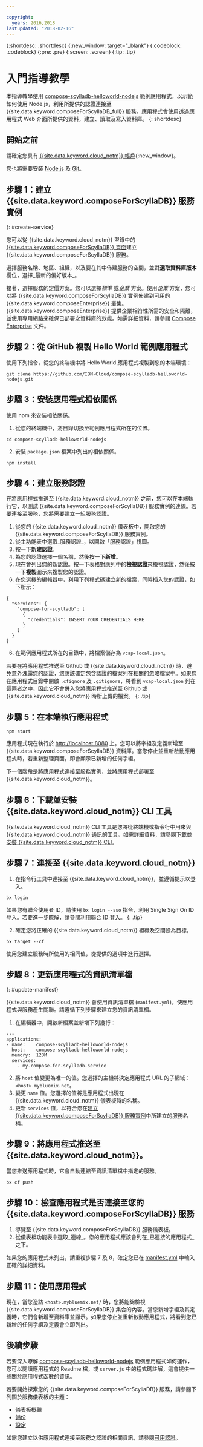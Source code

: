 ```yaml
---

copyright:
  years: 2016,2018
lastupdated: "2018-02-16"
---
```


{:shortdesc: .shortdesc}
{:new_window: target="_blank"}
{:codeblock: .codeblock}
{:pre: .pre}
{:screen: .screen}
{:tip: .tip}


# 入門指導教學
本指導教學使用 [compose-scylladb-helloworld-nodejs](https://github.com/IBM-Cloud/compose-scylladb-helloworld-nodejs) 範例應用程式，以示範如何使用 Node.js，利用所提供的認證連接至 {{site.data.keyword.composeForScyllaDB_full}} 服務。應用程式會使用透過應用程式 Web 介面所提供的資料，建立、讀取及寫入資料庫。
{: shortdesc}

## 開始之前

請確定您具有 [{{site.data.keyword.cloud_notm}} 帳戶][ibm_cloud_signup_url]{:new_window}。

您也將需要安裝 [Node.js](https://nodejs.org/) 及 [Git](https://git-scm.com/downloads)。

## 步驟 1：建立 {{site.data.keyword.composeForScyllaDB}} 服務實例
{: #create-service}

您可以從 {{site.data.keyword.cloud_notm}} 型錄中的 [{{site.data.keyword.composeForScyllaDB}} 頁面](https://console.{DomainName}/catalog/services/compose-for-scylladb/)建立 {{site.data.keyword.composeForScyllaDB}} 服務。

選擇服務名稱、地區、組織，以及要在其中佈建服務的空間，並對**選取資料庫版本**欄位，選擇_最新的偏好版本_。

接著，選擇服務的定價方案。您可以選擇*標準* 或*企業* 方案。使用*企業* 方案，您可以將 {{site.data.keyword.composeForScyllaDB}} 實例佈建到可用的 {{site.data.keyword.composeEnterprise}} 叢集。{{site.data.keyword.composeEnterprise}} 提供企業相符性所需的安全和隔離，並使用專用網路來確保已部署之資料庫的效能。如需詳細資料，請參閱 [Compose Enterprise](../ComposeEnterprise/index.html) 文件。

## 步驟 2：從 GitHub 複製 Hello World 範例應用程式

使用下列指令，從您的終端機中將 Hello World 應用程式複製到您的本端環境：

```
git clone https://github.com/IBM-Cloud/compose-scylladb-helloworld-nodejs.git
```

## 步驟 3：安裝應用程式相依關係

使用 npm 來安裝相依關係。

1. 從您的終端機中，將目錄切換至範例應用程式所在的位置。
  
  ```
  cd compose-scylladb-helloworld-nodejs
  ```

2. 安裝 `package.json` 檔案中列出的相依關係。
  
  ```
  npm install
  ```

## 步驟 4：建立服務認證

在將應用程式推送至 {{site.data.keyword.cloud_notm}} 之前，您可以在本端執行它，以測試 {{site.data.keyword.composeForScyllaDB}} 服務實例的連線。若要連接至服務，您將需要建立一組服務認證。

1. 從您的 {{site.data.keyword.cloud_notm}} 儀表板中，開啟您的 {{site.data.keyword.composeForScyllaDB}} 服務實例。
2. 從主功能表中選取_服務認證_，以開啟「服務認證」視圖。
3. 按一下**新建認證**。
4. 為您的認證選擇一個名稱，然後按一下**新增**。
5. 現在會列出您的新認證。按一下表格對應列中的**檢視認證**來檢視認證，然後按一下**複製**圖示來複製您的認證。
6. 在您選擇的編輯器中，利用下列程式碼建立新的檔案，同時插入您的認證，如下所示：

  ```
  {
    "services": {
      "compose-for-scylladb": [
        {
          "credentials": INSERT YOUR CREDENTIALS HERE
        }
      ]
    }
  }
  ```
6. 在範例應用程式所在的目錄中，將檔案儲存為 `vcap-local.json`。

若要在將應用程式推送至 Github 或 {{site.data.keyword.cloud_notm}} 時，避免意外洩露您的認證，您應該確定包含認證的檔案列在相關的忽略檔案中。如果您在應用程式目錄中開啟 `.cfignore` 及 `.gitignore`，將看到 `vcap-local.json` 列在這兩者之中，因此它不會併入您將應用程式推送至 Github 或 {{site.data.keyword.cloud_notm}} 時所上傳的檔案。
{: .tip}

## 步驟 5：在本端執行應用程式

```
npm start
```

應用程式現在執行於 [http://localhost:8080](http://localhost:8080) 上。您可以將字組及定義新增至 {{site.data.keyword.composeForScyllaDB}} 資料庫。當您停止並重新啟動應用程式時，若重新整理頁面，即會顯示已新增的任何字組。

下一個階段是將應用程式連接至服務實例，並將應用程式部署至 {{site.data.keyword.cloud_notm}}。

## 步驟 6：下載並安裝 {{site.data.keyword.cloud_notm}} CLI 工具

{{site.data.keyword.cloud_notm}} CLI 工具是您將從終端機或指令行中用來與 {{site.data.keyword.cloud_notm}} 通訊的工具。如需詳細資料，請參閱[下載並安裝 {{site.data.keyword.cloud_notm}} CLI](https://console.{DomainName}/docs/cli/reference/bluemix_cli/download_cli.html)。

## 步驟 7：連接至 {{site.data.keyword.cloud_notm}}

1. 在指令行工具中連接至 {{site.data.keyword.cloud_notm}}，並遵循提示以登入。

  ```
  bx login
  ```

  如果您有聯合使用者 ID，請使用 `bx login --sso` 指令，利用 Single Sign On ID 登入。若要進一步瞭解，請參閱[利用聯合 ID 登入](https://console.{DomainName}/docs/cli/login_federated_id.html#federated_id)。
  {: .tip}

2. 確定您將正確的 {{site.data.keyword.cloud_notm}} 組織及空間設為目標。

  ```
  bx target --cf
  ```

  使用您建立服務時所使用的相同值，從提供的選項中進行選擇。

## 步驟 8：更新應用程式的資訊清單檔
{: #update-manifest}

{{site.data.keyword.cloud_notm}} 會使用資訊清單檔 (`manifest.yml`)，使應用程式與服務產生關聯。請遵循下列步驟來建立您的資訊清單檔。

1. 在編輯器中，開啟新檔案並新增下列幾行：

  ```
  ---
  applications:
  - name:    compose-scylladb-helloworld-nodejs
    host:    compose-scylladb-helloworld-nodejs
    memory:  128M
    services:
      - my-compose-for-scylladb-service
  ```

2. 將 `host` 值變更為唯一的值。您選擇的主機將決定應用程式 URL 的子網域：`<host>.mybluemix.net`。
3. 變更 `name` 值。您選擇的值將是應用程式出現在 {{site.data.keyword.cloud_notm}} 儀表板時的名稱。
4. 更新 `services` 值，以符合您在[建立 {{site.data.keyword.composeForScyllaDB}} 服務實例](#create-service)中所建立的服務名稱。 

## 步驟 9：將應用程式推送至 {{site.data.keyword.cloud_notm}}。

當您推送應用程式時，它會自動連結至資訊清單檔中指定的服務。

```
bx cf push
```

## 步驟 10：檢查應用程式是否連接至您的 {{site.data.keyword.composeForScyllaDB}} 服務

1. 導覽至 {{site.data.keyword.composeForScyllaDB}} 服務儀表板。
2. 從儀表板功能表中選取_連線_。您的應用程式應該會列在_已連接的應用程式_ 之下。

如果您的應用程式未列出，請重複步驟 7 及 8，確定您已在 [manifest.yml](#update-manifest) 中輸入正確的詳細資料。

## 步驟 11：使用應用程式

現在，當您造訪 `<host>.mybluemix.net/` 時，您將能夠檢視 {{site.data.keyword.composeForScyllaDB}} 集合的內容。當您新增字組及其定義時，它們會新增至資料庫並顯示。如果您停止並重新啟動應用程式，將看到您已新增的任何字組及定義會立即列出。


## 後續步驟

若要深入瞭解 [compose-scylladb-helloworld-nodejs](https://github.com/IBM-Cloud/compose-scylladb-helloworld-nodejs) 範例應用程式如何運作，您可以閱讀應用程式的 Readme 檔，或 `server.js` 中的程式碼註解，這會提供一些關於應用程式函數的資訊。

若要開始探索您的 {{site.data.keyword.composeForScyllaDB}} 服務，請參閱下列關於服務儀表板的主題：

- [儀表板概觀](./dashboard-overview.html)
- [備份](./dashboard-backups.html)
- [設定](./dashboard-settings.html)

如需您建立以供應用程式連接至服務之認證的相關資訊，請參閱[可用認證](./connecting-bluemix-app.html#available-credentials)。

[ibm_cloud_signup_url]: https://ibm.biz/compose-for-scylladb-signup
